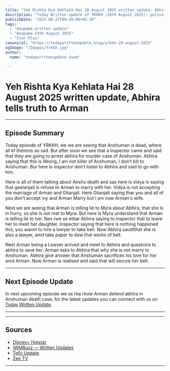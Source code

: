 ```yaml
--- 
title: "Yeh Rishta Kya Kehlata Hai 28 August 2025 written update, Abhira tells truth to Arman "
description: "Today Written update of YRKKH (28th August 2025): police arrested Abhira, Arman help abhira, she tells truth to Arman."
publishDate: "2025-08-27T09:30:00+05:30"
tags:
  - "Anupama written update"
  - "Anupama 23th August 2025"
  - "Star Plus"
canonical: "https://todaywrittenupdate.blog/yrkkh-28-august-2025"
ogImage: "/Images/Yrkkh.jpg"
author:
  name: "todaywrittenupdate team"

---
```


# Yeh Rishta Kya Kehlata Hai 28 August 2025 written update, Abhira tells truth to Arman 
---

## Episode Summary

Today episode of YRKKH, we we are seeing that Anshuman is dead, where all kf themnis so sad. But after soon we see that a inspector came and said that they are going to arrest abhira for murder case of Anshuman. Abhira saying that this is Wrong, I am not killer of Anshuman, I don't kill to Anshuman. Bur here is inspector don't listen to Abhira and said to go with him. 

Here is all of them talking about Anshu death and sas here is vidya is saying that geetanjali is refuse to Arman to marry with her. Vidya is not accepting the marriage of Arman and Gitanjali. Here Gitanjali saying thar you and all of you don't accept my and Arman Marry but I am now Arman's wife.

Next we are seeing that Arman is telling lie to Myra about Abhira, that she is in hurry, so she is not met to Myra. But here is Myra understand that  Arman is telling lie to her. Nex rwe se ethar Abhira saying to inspector that to leave her to meet her daughter. Inspector saying that here is nothing happened this, you wannt to hire a lawyer to take bell. Now Abhira saudtthat she is also a lawyer, amd take paper to dow that works of bell. 

Next Arman being a Lawyer arrived and meet to Abhira and questions to abhira to save her. Arman asks to Abhira that why she is not marry to Anshuman. Abhira give answer that Anshuman sacrifices his love for her amd Arman. Now Arman is realised and said that will secure her bell.

<!--

## Key Highlights

- Khyati battles guilt and is pushed towards truth.  
- Raghav is determined to reopen his case.  
- Aryan's revenge twist turns out to be a dream.  
- Prem's actions create new tensions.

-->
---

## Next Episode Update

In next upcoming episode we se rha rhow Arman defend abhira in Anshuman death case, for the latest updates you can connect with us on [Today Written Update](https://www.todaywrittenupdate.blog/).

---

<!-- FAQ will be rendered from frontmatter; keep this area intentionally short -->

---

## Sources

- [Disney+ Hotstar](https://www.hotstar.com/in)  
- [IWMBuzz — Written Updates](https://www.iwmbuzz.com/)
- [Telly Update](https://www.tellyupdate.com)
- [Zee TV](https://www.zee5.com/)  

---
